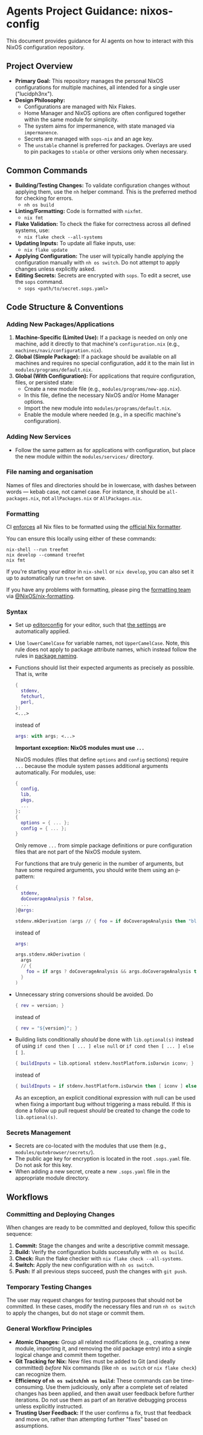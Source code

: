 # Agents Project Guidance: nixos-config

This document provides guidance for AI agents on how to interact with this NixOS configuration repository.

## Project Overview

- **Primary Goal:** This repository manages the personal NixOS configurations for multiple machines, all intended for a single user ("lucidph3nx").
- **Design Philosophy:**
    - Configurations are managed with Nix Flakes.
    - Home Manager and NixOS options are often configured together within the same module for simplicity.
    - The system aims for impermanence, with state managed via `impermanence`.
    - Secrets are managed with `sops-nix` and an age key.
    - The `unstable` channel is preferred for packages. Overlays are used to pin packages to `stable` or other versions only when necessary.

## Common Commands

- **Building/Testing Changes:** To validate configuration changes without applying them, use the `nh` helper command. This is the preferred method for checking for errors.
    - `nh os build`
- **Linting/Formatting:** Code is formatted with `nixfmt`.
    - `nix fmt`
- **Flake Validation:** To check the flake for correctness across all defined systems, use:
    - `nix flake check --all-systems`
- **Updating Inputs:** To update all flake inputs, use:
    - `nix flake update`
- **Applying Configuration:** The user will typically handle applying the configuration manually with `nh os switch`. Do not attempt to apply changes unless explicitly asked.
- **Editing Secrets:** Secrets are encrypted with `sops`. To edit a secret, use the `sops` command.
    - `sops <path/to/secret.sops.yaml>`

## Code Structure & Conventions

### Adding New Packages/Applications

1.  **Machine-Specific (Limited Use):** If a package is needed on only one machine, add it directly to that machine's `configuration.nix` (e.g., `machines/navi/configuration.nix`).
2.  **Global (Simple Package):** If a package should be available on all machines and requires no special configuration, add it to the main list in `modules/programs/default.nix`.
3.  **Global (With Configuration):** For applications that require configuration, files, or persisted state:
    - Create a new module file (e.g., `modules/programs/new-app.nix`).
    - In this file, define the necessary NixOS and/or Home Manager options.
    - Import the new module into `modules/programs/default.nix`.
    - Enable the module where needed (e.g., in a specific machine's configuration).

### Adding New Services

- Follow the same pattern as for applications with configuration, but place the new module within the `modules/services/` directory.

### File naming and organisation

Names of files and directories should be in lowercase, with dashes between words — kebab case, not camel case.
For instance, it should be `all-packages.nix`, not `allPackages.nix` or `AllPackages.nix`.

### Formatting

CI [enforces](./.github/workflows/lint.yml) all Nix files to be formatted using the [official Nix formatter](https://github.com/NixOS/nixfmt).

You can ensure this locally using either of these commands:
```
nix-shell --run treefmt
nix develop --command treefmt
nix fmt
```

If you're starting your editor in `nix-shell` or `nix develop`, you can also set it up to automatically run `treefmt` on save.

If you have any problems with formatting, please ping the [formatting team](https://nixos.org/community/teams/formatting/) via [@NixOS/nix-formatting](https://github.com/orgs/NixOS/teams/nix-formatting).

### Syntax

- Set up [editorconfig](https://editorconfig.org) for your editor, such that [the settings](./.editorconfig) are automatically applied.

- Use `lowerCamelCase` for variable names, not `UpperCamelCase`.
  Note, this rule does not apply to package attribute names, which instead follow the rules in [package naming](./pkgs/README.md#package-naming).

- Functions should list their expected arguments as precisely as possible.
  That is, write

  ```nix
  {
    stdenv,
    fetchurl,
    perl,
  }:
  <...>
  ```

  instead of

  ```nix
  args: with args; <...>
  ```

  **Important exception: NixOS modules must use `...`**

  NixOS modules (files that define `options` and `config` sections) require `...` because the module system passes additional arguments automatically. For modules, use:

  ```nix
  {
    config,
    lib,
    pkgs,
    ...
  }:
  {
    options = { ... };
    config = { ... };
  }
  ```

  Only remove `...` from simple package definitions or pure configuration files that are not part of the NixOS module system.

  For functions that are truly generic in the number of arguments, but have some required arguments, you should write them using an `@`-pattern:

  ```nix
  {
    stdenv,
    doCoverageAnalysis ? false,
    ...
  }@args:

  stdenv.mkDerivation (args // { foo = if doCoverageAnalysis then "bla" else ""; })
  ```

  instead of

  ```nix
  args:

  args.stdenv.mkDerivation (
    args
    // {
      foo = if args ? doCoverageAnalysis && args.doCoverageAnalysis then "bla" else "";
    }
  )
  ```

- Unnecessary string conversions should be avoided.
  Do

  ```nix
  { rev = version; }
  ```

  instead of

  ```nix
  { rev = "${version}"; }
  ```

- Building lists conditionally _should_ be done with `lib.optional(s)` instead of using `if cond then [ ... ] else null` or `if cond then [ ... ] else [ ]`.

  ```nix
  { buildInputs = lib.optional stdenv.hostPlatform.isDarwin iconv; }
  ```

  instead of

  ```nix
  { buildInputs = if stdenv.hostPlatform.isDarwin then [ iconv ] else null; }
  ```

  As an exception, an explicit conditional expression with null can be used when fixing a important bug without triggering a mass rebuild.
  If this is done a follow up pull request _should_ be created to change the code to `lib.optional(s)`.

### Secrets Management

- Secrets are co-located with the modules that use them (e.g., `modules/qutebrowser/secrets/`).
- The public age key for encryption is located in the root `.sops.yaml` file. Do not ask for this key.
- When adding a new secret, create a new `.sops.yaml` file in the appropriate module directory.

## Workflows

### Committing and Deploying Changes

When changes are ready to be committed and deployed, follow this specific sequence:

1.  **Commit:** Stage the changes and write a descriptive commit message.
2.  **Build:** Verify the configuration builds successfully with `nh os build`.
3.  **Check:** Run the flake checker with `nix flake check --all-systems`.
4.  **Switch:** Apply the new configuration with `nh os switch`.
5.  **Push:** If all previous steps succeed, push the changes with `git push`.

### Temporary Testing Changes

The user may request changes for testing purposes that should not be committed. In these cases, modify the necessary files and run `nh os switch` to apply the changes, but do not stage or commit them.

### General Workflow Principles

- **Atomic Changes:** Group all related modifications (e.g., creating a new module, importing it, and removing the old package entry) into a single logical change and commit them together.
- **Git Tracking for Nix:** New files must be added to Git (and ideally committed) *before* Nix commands (like `nh os switch` or `nix flake check`) can recognize them.
- **Efficiency of `nh os switch`/`nh os build`:** These commands can be time-consuming. Use them judiciously, only after a complete set of related changes has been applied, and then await user feedback before further iterations. Do not use them as part of an iterative debugging process unless explicitly instructed.
- **Trusting User Feedback:** If the user confirms a fix, trust that feedback and move on, rather than attempting further "fixes" based on assumptions.
